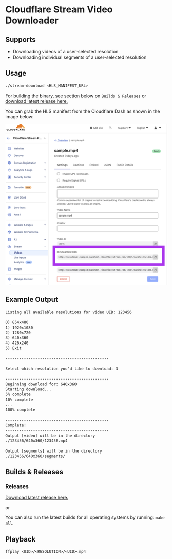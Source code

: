# Cloudflare Stream Video Downloader

## Supports
- Downloading videos of a user-selected resolution
- Downloading individual segments of a user-selected resolution

## Usage
```sh
./stream-download <HLS_MANIFEST_URL>
```

For building the binary, see section below on `Builds & Releases` or [download latest release here.](https://github.com/Schachte/cloudflare-stream-downloader/releases)

You can grab the HLS manifest from the Cloudflare Dash as shown in the image below:

![](./assets/dashboard.png)

## Example Output
```
Listing all available resolutions for video UID: 123456

0) 854x480
1) 1920x1080
2) 1280x720
3) 640x360
4) 426x240
5) Exit

---------------------------------------------

Select which resolution you'd like to download: 3

---------------------------------------------
Beginning download for: 640x360
Starting download...
5% complete
10% complete
...
100% complete

---------------------------------------------
Complete!
---------------------------------------------
Output [video] will be in the directory
./123456/640x360/123456.mp4

Output [segments] will be in the directory
./123456/640x360/segments/
```

## Builds & Releases

### Releases 

[Download latest release here.](https://github.com/Schachte/cloudflare-stream-downloader/releases)

or 

You can also run the latest builds for all operating systems by running: `make all`. 

## Playback

```
ffplay <UID>/<RESOLUTION>/<UID>.mp4
```